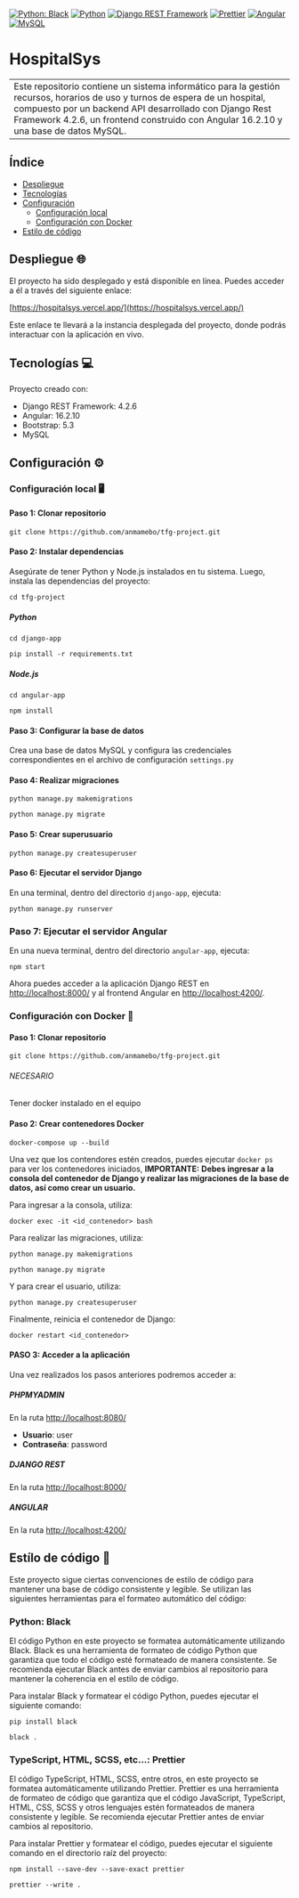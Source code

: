 [![Python: Black](https://img.shields.io/badge/code%20style-black-000000.svg)](https://github.com/psf/black)
[![Python](https://img.shields.io/badge/Python-3.11.1-blue.svg)](https://www.python.org/downloads/release/python-3111/)
[![Django REST Framework](https://img.shields.io/badge/Django_REST_Framework-ff1709?style=flat&logo=django&logoColor=white&color=ff1709&labelColor=gray)](https://www.django-rest-framework.org/)
[![Prettier](https://img.shields.io/badge/Prettier-%23F7B93E.svg?style=flat&logo=prettier&logoColor=white)](https://prettier.io/)
[![Angular](https://img.shields.io/badge/Angular-%23DD0031.svg?style=flat&logo=angular&logoColor=white)](https://angular.io/)
[![MySQL](https://img.shields.io/badge/MySQL-%2300f.svg?style=flat&logo=mysql&logoColor=white)](https://www.mysql.com/)



# HospitalSys

<table>
<tr>
<td>
  Este repositorio contiene un sistema informático para la gestión recursos, horarios de uso y turnos de espera de un hospital, compuesto por un backend API desarrollado con Django Rest Framework 4.2.6, un frontend construido con Angular 16.2.10 y una base de datos MySQL.
</td>
</tr>
</table>

## Índice
* [Despliegue](#despliegue)
* [Tecnologías](#teconologías)
* [Configuración](#configuración)
    * [Configuración local](#configuración-local)
    * [Configuración con Docker](#configuración-con-docker)
* [Estilo de código](#estílo-de-código)

## Despliegue 🌐

El proyecto ha sido desplegado y está disponible en línea. Puedes acceder a él a través del siguiente enlace:

[https://hospitalsys.vercel.app/](https://hospitalsys.vercel.app/)

Este enlace te llevará a la instancia desplegada del proyecto, donde podrás interactuar con la aplicación en vivo.

## Tecnologías 💻
Proyecto creado con:
* Django REST Framework: 4.2.6
* Angular: 16.2.10
* Bootstrap: 5.3
* MySQL
	
## Configuración ⚙️

### Configuración local 🖥️

#### Paso 1: Clonar repositorio

```
git clone https://github.com/anmamebo/tfg-project.git
```

#### Paso 2: Instalar dependencias
Asegúrate de tener Python y Node.js instalados en tu sistema. Luego, instala las dependencias del proyecto:

```
cd tfg-project
```

##### Python
```
cd django-app
```
```
pip install -r requirements.txt
```

##### Node.js
```
cd angular-app
```
```
npm install
```

#### Paso 3: Configurar la base de datos
Crea una base de datos MySQL y configura las credenciales correspondientes en el archivo de configuración ```settings.py```

#### Paso 4: Realizar migraciones
```
python manage.py makemigrations
```
```
python manage.py migrate
```

#### Paso 5: Crear superusuario
```
python manage.py createsuperuser
```

#### Paso 6: Ejecutar el servidor Django
En una terminal, dentro del directorio ```django-app```, ejecuta:
```
python manage.py runserver
```

### Paso 7: Ejecutar el servidor Angular
En una nueva terminal, dentro del directorio ```angular-app```, ejecuta:
```
npm start
```

Ahora puedes acceder a la aplicación Django REST en [http://localhost:8000/](http://localhost:8000/) y al frontend Angular en [http://localhost:4200/](http://localhost:4200/).

### Configuración con Docker 🐳


#### Paso 1: Clonar repositorio
```
git clone https://github.com/anmamebo/tfg-project.git
```

###### NECESARIO
Tener docker instalado en el equipo

#### Paso 2: Crear contenedores Docker
```
docker-compose up --build
```

Una vez que los contendores estén creados, puedes ejecutar ``` docker ps ``` para ver los contenedores iniciados, **IMPORTANTE:** **Debes ingresar a la consola del contenedor de Django y realizar las migraciones de la base de datos, así como crear un usuario.**

Para ingresar a la consola, utiliza:
```
docker exec -it <id_contenedor> bash
```

Para realizar las migraciones, utiliza:
```
python manage.py makemigrations
```
```
python manage.py migrate
```

Y para crear el usuario, utiliza:
```
python manage.py createsuperuser
```

Finalmente, reinicia el contenedor de Django:
```
docker restart <id_contenedor>
```

#### PASO 3: Acceder a la aplicación

Una vez realizados los pasos anteriores podremos acceder a:

##### PHPMYADMIN
En la ruta [http://localhost:8080/](http://localhost:8080/)

- **Usuario**: user
- **Contraseña**: password

##### DJANGO REST
En la ruta [http://localhost:8000/](http://localhost:8000/)

##### ANGULAR
En la ruta [http://localhost:4200/](http://localhost:4200/)

## Estílo de código 🎨

Este proyecto sigue ciertas convenciones de estilo de código para mantener una base de código consistente y legible. Se utilizan las siguientes herramientas para el formateo automático del código:

### Python: Black

El código Python en este proyecto se formatea automáticamente utilizando Black. Black es una herramienta de formateo de código Python que garantiza que todo el código esté formateado de manera consistente. Se recomienda ejecutar Black antes de enviar cambios al repositorio para mantener la coherencia en el estilo de código.

Para instalar Black y formatear el código Python, puedes ejecutar el siguiente comando:

```
pip install black
```

```
black .
```

### TypeScript, HTML, SCSS, etc...: Prettier

El código TypeScript, HTML, SCSS, entre otros, en este proyecto se formatea automáticamente utilizando Prettier. Prettier es una herramienta de formateo de código que garantiza que el código JavaScript, TypeScript, HTML, CSS, SCSS y otros lenguajes estén formateados de manera consistente y legible. Se recomienda ejecutar Prettier antes de enviar cambios al repositorio.

Para instalar Prettier y formatear el código, puedes ejecutar el siguiente comando en el directorio raíz del proyecto:

```
npm install --save-dev --save-exact prettier
```

```
prettier --write .
```

